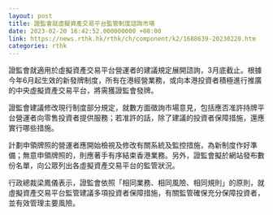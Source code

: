 ```yaml
---
layout: post
title: 證監會就虛擬資產交易平台監管制度諮詢市場
date: 2023-02-20 16:42:52.000000000 +08:00
link: https://news.rthk.hk/rthk/ch/component/k2/1688639-20230220.htm
categories: rthk
---
```


證監會就適用於虛擬資產交易平台營運者的建議規定展開諮詢，3月底截止。根據今年6月起生效的新發牌制度，所有在港經營業務，或向本港投資者積極進行推廣的中央虛擬資產交易平台，將需獲證監會發牌。

證監會建議修改現行制度部分規定，就數方面徵詢市場意見，包括應否准許持牌平台營運者向零售投資者提供服務；若准許的話，除了建議的投資者保障措施，還應實行哪些措施。

計劃申領牌照的營運者應開始檢視及修改有關系統及監控措施，為新制度作好準備；無意申領牌照的，則應著手有序結束香港業務。另外，證監會擬於網站發布數份名單，向公眾列出各虛擬資產交易平台的監管狀況。

行政總裁梁鳳儀表示，證監會依照「相同業務、相同風險、相同規則」的原則，就虛擬資產交易平台監管建議多項投資者保障措施，有關監管確保充分保障投資者，並有效管理主要風險。
